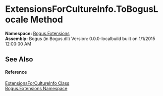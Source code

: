 # ExtensionsForCultureInfo.ToBogusLocale Method 
 

**Namespace:**&nbsp;<a href="N_Bogus_Extensions">Bogus.Extensions</a><br />**Assembly:**&nbsp;Bogus (in Bogus.dll) Version: 0.0.0-localbuild built on 1/1/2015 12:00:00 AM

## See Also


#### Reference
<a href="T_Bogus_Extensions_ExtensionsForCultureInfo">ExtensionsForCultureInfo Class</a><br /><a href="N_Bogus_Extensions">Bogus.Extensions Namespace</a><br />